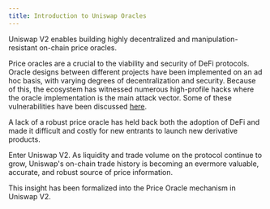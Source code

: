 ```yaml
---
title: Introduction to Uniswap Oracles
---
```


Uniswap V2 enables building highly decentralized and manipulation-resistant on-chain price oracles.

Price oracles are a crucial to the viability and security of DeFi protocols. 
Oracle designs between different projects have been implemented on an ad hoc basis, with varying degrees of 
decentralization and security. 
Because of this, the ecosystem has witnessed numerous high-profile hacks where the oracle implementation is the main 
attack vector. 
Some of these vulnerabilities have been discussed
[here](https://samczsun.com/taking-undercollateralized-loans-for-fun-and-for-profit/). 

A lack of a robust price oracle has held back both the adoption of DeFi and made it difficult and costly for new 
entrants to launch new derivative products.

Enter Uniswap V2. As liquidity and trade volume on the protocol continue to grow, Uniswap's on-chain trade history is 
becoming an evermore valuable, accurate, and robust source of price information.

This insight has been formalized into the Price Oracle mechanism in Uniswap V2.

<InlineBoxLink title="How Uniswap V2 oracles work" to="/docs/v2/oracles/guides/how-do-uniswap-oracles-work/" />

<InlineBoxLink title="Building an oracle on Uniswap V2" to="/docs/v2/oracles/guides/how-to-build-an-oracle-on-top-of-uniswap/" />

<InlineBoxLink title="Integrating a Uniswap V2 oracle" to="/docs/v2/oracles/guides/integrating-uniswap-oracles/" />

